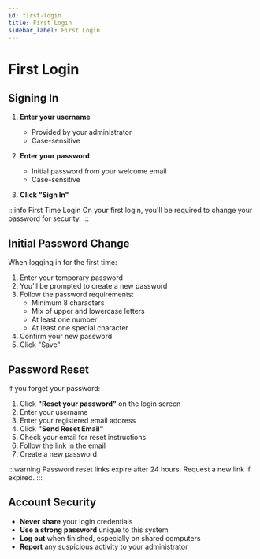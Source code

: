 ```yaml
---
id: first-login
title: First Login
sidebar_label: First Login
---
```


# First Login

## Signing In

1. **Enter your username**
   - Provided by your administrator
   - Case-sensitive

2. **Enter your password**
   - Initial password from your welcome email
   - Case-sensitive

3. **Click "Sign In"**

:::info First Time Login
On your first login, you'll be required to change your password for security.
:::

## Initial Password Change

When logging in for the first time:

1. Enter your temporary password
2. You'll be prompted to create a new password
3. Follow the password requirements:
   - Minimum 8 characters
   - Mix of upper and lowercase letters
   - At least one number
   - At least one special character
4. Confirm your new password
5. Click "Save"

## Password Reset

If you forget your password:

1. Click **"Reset your password"** on the login screen
2. Enter your username
3. Enter your registered email address
4. Click **"Send Reset Email"**
5. Check your email for reset instructions
6. Follow the link in the email
7. Create a new password

:::warning
Password reset links expire after 24 hours. Request a new link if expired.
:::

## Account Security

- **Never share** your login credentials
- **Use a strong password** unique to this system
- **Log out** when finished, especially on shared computers
- **Report** any suspicious activity to your administrator